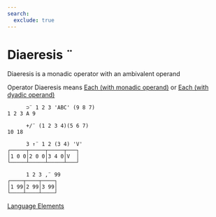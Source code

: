 ```yaml
---
search:
  exclude: true
---
```

<h1 class="heading"><span class="name">Diaeresis</span> <span class="command">¨</span></h1>

Diaeresis is a monadic operator with an ambivalent operand

Operator Diaeresis means
[Each (with monadic operand)](../primitive-operators/each/each-with-monadic-operand.md) or [Each (with dyadic operand)](../primitive-operators/each/each-with-dyadic-operand.md)
```apl
      ⊃¨ 1 2 3 'ABC' (9 8 7)
1 2 3 A 9

      +/¨ (1 2 3 4)(5 6 7)
10 18

      3 ↑¨ 1 2 (3 4) 'V'
┌─────┬─────┬─────┬───┐
│1 0 0│2 0 0│3 4 0│V  │
└─────┴─────┴─────┴───┘

      1 2 3 ,¨ 99
┌────┬────┬────┐
│1 99│2 99│3 99│
└────┴────┴────┘
```
[Language Elements](./language-elements.md)


